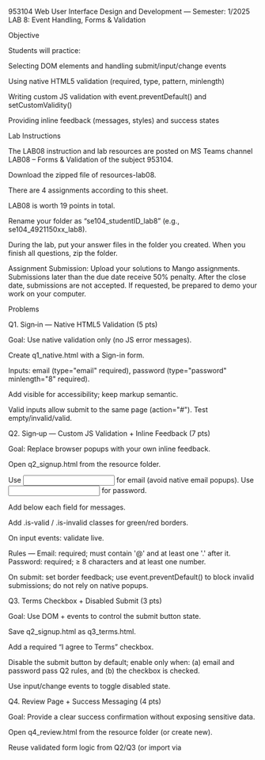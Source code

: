 953104 Web User Interface Design and Development — Semester: 1/2025 
LAB 8: Event Handling, Forms & Validation 

 

Objective 

Students will practice: 

 Selecting DOM elements and handling submit/input/change events 

 Using native HTML5 validation (required, type, pattern, minlength) 

 Writing custom JS validation with event.preventDefault() and setCustomValidity() 

 Providing inline feedback (messages, styles) and success states 

Lab Instructions 

The LAB08 instruction and lab resources are posted on MS Teams channel LAB08 – Forms & Validation of the subject 953104. 

Download the zipped file of resources-lab08. 

There are 4 assignments according to this sheet. 

LAB08 is worth 19 points in total. 

Rename your folder as “se104_studentID_lab8” (e.g., se104_4921150xx_lab8). 

During the lab, put your answer files in the folder you created. When you finish all questions, zip the folder. 

Assignment Submission: Upload your solutions to Mango assignments. Submissions later than the due date receive 50% penalty. After the close date, submissions are not accepted. If requested, be prepared to demo your work on your computer. 

Problems 

Q1. Sign‑in — Native HTML5 Validation (5 pts) 

Goal: Use native validation only (no JS error messages). 

Create q1_native.html with a Sign-in form. 

Inputs: email (type="email" required), password (type="password" minlength="8" required). 

Add visible <label> for accessibility; keep markup semantic. 

Valid inputs allow submit to the same page (action="#"). Test empty/invalid/valid. 

Q2. Sign‑up — Custom JS Validation + Inline Feedback (7 pts) 

Goal: Replace browser popups with your own inline feedback. 

Open q2_signup.html from the resource folder. 

Use <input type="text"> for email (avoid native email popups). Use <input type="password"> for password. 

Add <span class="error"> below each field for messages. 

Add .is-valid / .is-invalid classes for green/red borders. 

On input events: validate live. 

Rules — Email: required; must contain '@' and at least one '.' after it. Password: required; ≥ 8 characters and at least one number. 

On submit: set border feedback; use event.preventDefault() to block invalid submissions; do not rely on native popups. 

Q3. Terms Checkbox + Disabled Submit (3 pts) 

Goal: Use DOM + events to control the submit button state. 

Save q2_signup.html as q3_terms.html. 

Add a required “I agree to Terms” checkbox. 

Disable the submit button by default; enable only when: (a) email and password pass Q2 rules, and (b) the checkbox is checked. 

Use input/change events to toggle disabled state. 

Q4. Review Page + Success Messaging (4 pts) 

Goal: Provide a clear success confirmation without exposing sensitive data. 

Open q4_review.html from the resource folder (or create new). 

Reuse validated form logic from Q2/Q3 (or import via <script src="...">). 

On successful submit (no prevents): 

Option A (single-page): Replace the form with a green success banner and show a masked email (e.g., jo***@mail.com). Do not show password. 

Option B (redirect): Navigate to review.html with masked email passed via querystring; show success banner there. Do not pass or display password. 

Expected output: a non-blocking success banner and masked email. 

Points & Rubric (19 pts total) 

Q1: 5 pts 

Q2: 7 pts 

Q3: 3 pts 

Q4: 4 pts 

Deductions (per file): −1 incorrect output; −1 not following constraints; −1 missing labels/accessibility. 